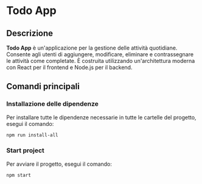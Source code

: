 # Todo App

## Descrizione
**Todo App** è un'applicazione per la gestione delle attività quotidiane. Consente agli utenti di aggiungere, modificare, eliminare e contrassegnare le attività come completate. È costruita utilizzando un'architettura moderna con React per il frontend e Node.js per il backend.

## Comandi principali

### Installazione delle dipendenze
Per installare tutte le dipendenze necessarie in tutte le cartelle del progetto, esegui il comando:
```bash
npm run install-all
```

### Start project
Per avviare il progetto, esegui il comando:
```bash
npm start
```
